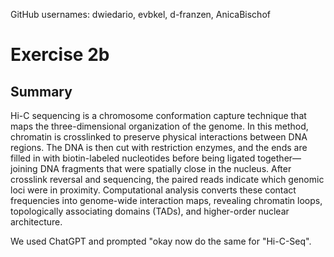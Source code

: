 GitHub usernames: dwiedario, evbkel, d-franzen, AnicaBischof


# Exercise 2b

## Summary
Hi-C sequencing is a chromosome conformation capture technique that maps the three-dimensional organization of the genome. In this method, chromatin is crosslinked to preserve physical interactions between DNA regions. The DNA is then cut with restriction enzymes, and the ends are filled in with biotin-labeled nucleotides before being ligated together—joining DNA fragments that were spatially close in the nucleus. After crosslink reversal and sequencing, the paired reads indicate which genomic loci were in proximity. Computational analysis converts these contact frequencies into genome-wide interaction maps, revealing chromatin loops, topologically associating domains (TADs), and higher-order nuclear architecture.

We used ChatGPT and prompted "okay now do the same for "Hi-C-Seq".

